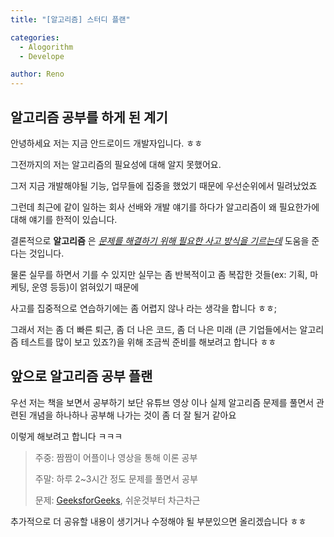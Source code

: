 ```yaml
---
title: "[알고리즘] 스터디 플랜"

categories:
  - Alogorithm
  - Develope

author: Reno
---
```


## 알고리즘 공부를 하게 된 계기
안녕하세요 저는 지금 안드로이드 개발자입니다. ㅎㅎ

그전까지의 저는 알고리즘의 필요성에 대해 알지 못했어요.

그저 지금 개발해야될 기능, 업무들에 집중을 했었기 때문에 우선순위에서 밀려났었죠

그런데 최근에 같이 일하는 회사 선배와 개발 얘기를 하다가 알고리즘이 왜 필요한가에 대해 얘기를 한적이 있습니다.

결론적으로 **알고리즘** 은 <u>*문제를 해결하기 위해 필요한 사고 방식을 기르는데*</u> 도움을 준다는 것입니다.

물론 실무를 하면서 기를 수 있지만 실무는 좀 반복적이고 좀 복잡한 것들(ex: 기획, 마케팅, 운영 등등)이 얽혀있기 때문에

사고를 집중적으로 연습하기에는 좀 어렵지 않나 라는 생각을 합니다 ㅎㅎ;

그래서 저는 좀 더 빠른 퇴근, 좀 더 나은 코드, 좀 더 나은 미래 (큰 기업들에서는 알고리즘 테스트를 많이 보고 있죠?)을 위해 조금씩 준비를 해보려고 합니다 ㅎㅎ

## 앞으로 알고리즘 공부 플랜
우선 저는 책을 보면서 공부하기 보단 유튜브 영상 이나 실제 알고리즘 문제를 풀면서 관련된 개념을 하나하나 공부해 나가는 것이 좀 더 잘 될거 같아요

이렇게 해보려고 합니다 ㅋㅋㅋ

>
>주중: 짬짬이 어플이나 영상을 통해 이론 공부
>
>주말: 하루 2~3시간 정도 문제를 풀면서 공부
>
>문제: [GeeksforGeeks](https://www.geeksforgeeks.org/google-interview-preparation/), 쉬운것부터 차근차근
>

추가적으로 더 공유할 내용이 생기거나 수정해야 될 부분있으면 올리겠습니다 ㅎㅎ
